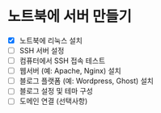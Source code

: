 
# 노트북에 서버 만들기

- [x] 노트북에 리눅스 설치
- [ ] SSH 서버 설정
- [ ] 컴퓨터에서 SSH 접속 테스트
- [ ] 웹서버 (예: Apache, Nginx) 설치
- [ ] 블로그 플랫폼 (예: Wordpress, Ghost) 설치
- [ ] 블로그 설정 및 테마 구성
- [ ] 도메인 연결 (선택사항)